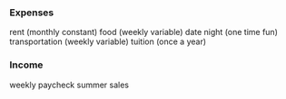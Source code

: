 ### Expenses
rent (monthly constant)
food (weekly variable)
date night (one time fun)
transportation (weekly variable)
tuition (once a year)

### Income
weekly paycheck
summer sales